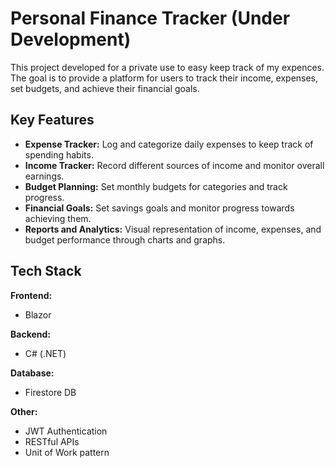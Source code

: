 # Personal Finance Tracker (Under Development)

This project developed for a private use to easy keep track of my expences. The goal is to provide a platform for users to track their income, expenses, set budgets, and achieve their financial goals.

## Key Features

- **Expense Tracker:** Log and categorize daily expenses to keep track of spending habits.  
- **Income Tracker:** Record different sources of income and monitor overall earnings.  
- **Budget Planning:** Set monthly budgets for categories and track progress.  
- **Financial Goals:** Set savings goals and monitor progress towards achieving them.  
- **Reports and Analytics:** Visual representation of income, expenses, and budget performance through charts and graphs.  

## Tech Stack

**Frontend:**  
- Blazor  

**Backend:**  
- C# (.NET)  

**Database:**  
- Firestore DB

**Other:**  
- JWT Authentication  
- RESTful APIs
- Unit of Work pattern
